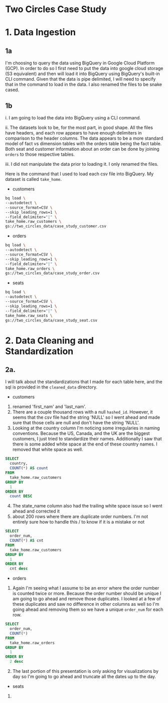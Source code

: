 # Two Circles Case Study

# 1. Data Ingestion

## 1a

I'm choosing to query the data using BigQuery in Google Cloud Platform (GCP). In order to do so I first need to put the data into google cloud storage (S3 equivalent) and then will load it into BigQuery using BigQuery's built-in CLI command. Given that the data is pipe delimited, I will need to specify that in the command to load in the data. I also renamed the files to be snake cased.

## 1b

i. I am going to load the data into BigQuery using a CLI command.

ii. The datasets look to be, for the most part, in good shape. All the files have headers, and each row appears to have enough delimiters in comparison to the header columns. The data appears to be a more standard model of fact vs dimension tables with the orders table being the fact table. Both seat and customer information about an order can be done by joining `orders` to those respective tables. 

iii. I did not manipulate the data prior to loading it. I only renamed the files.

Here is the command that I used to load each csv file into BigQuery. My dataset is called `take_home`.

- customers
```bash
bq load \
--autodetect \
--source_format=CSV \
--skip_leading_rows=1 \
--field_delimiter="|" \
take_home.raw_customers \
gs://two_circles_data/case_study_customer.csv
```

- orders
```bash
bq load \
--autodetect \
--source_format=CSV \
--skip_leading_rows=1 \
--field_delimiter="|" \
take_home.raw_orders \
gs://two_circles_data/case_study_order.csv
```

- seats
```bash
bq load \
--autodetect \
--source_format=CSV \
--skip_leading_rows=1 \
--field_delimiter="|" \
take_home.raw_seats \
gs://two_circles_data/case_study_seat.csv
```

# 2. Data Cleaning and Standardization 

## 2a. 

I will talk about the standardizations that I made for each table here, and the sql is provided in the `cleaned_data` directory. 

- customers

1. renamed 'first_nam' and 'last_nam'. 
2. There are a couple thousand rows with a null `hashed_id`. However, it seems that the csv file had the string 'NULL' so I went ahead and made sure that those cells are null and don't have the string 'NULL'.
3. Looking at the country column I'm noticing some irregularies in naming conventions. Because the US, Canada, and the UK are the biggest customers, I just tried to standardize their names. Additionally I saw that there is some added white space at the end of these country names. I removed that white space as well.

```sql
SELECT
  country,
  COUNT(*) AS count
FROM
  take_home.raw_customers
GROUP BY
  1
ORDER BY
  count DESC
```
4. The state_name column also had the trailing white space issue so I went ahead and corrected it
5. about 200 rows where there are duplicate order numbers. I'm not entirely sure how to handle this / to know if it is a mistake or not

```sql
SELECT
  order_num,
  COUNT(*) AS cnt
FROM
  take_home.raw_customers
GROUP BY
  1
ORDER BY
  cnt desc
```


- orders

1. Again I'm seeing what I assume to be an error where the order number is counted twice or more. Because the order number should be unique I am going to go ahead and remove those duplicates. I looked at a few of these duplicates and saw no difference in other columns as well so I'm going ahead and removing them so we have a unique `order_num` for each row. 

```sql
SELECT
  order_num,
  COUNT(*)
FROM
  take_home.raw_orders
GROUP BY
  1
ORDER BY
  2 desc
```

2. The last portion of this presentation is only asking for visualizations by day so I'm going to go ahead and truncate all the dates up to the day. 


- seats

1. 



